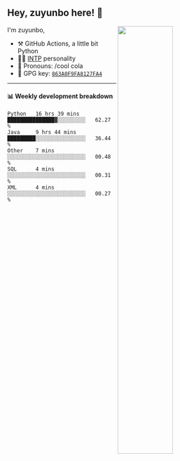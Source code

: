 

## Hey, zuyunbo here! :wave: 
[<img align="right" width="50%" src="https://github-readme-stats.vercel.app/api?username=zuyunbo&theme=dark&show_icons=true">](https://metrics.lecoq.io/ouuan?template=classic)

I'm zuyunbo,

-   :hammer_and_pick: GitHub Actions, a little bit Python
-   :man_scientist: [INTP](https://www.16personalities.com/profiles/3302586f07ca3) personality
-   :man: Pronouns: /cool cola
-   :key: GPG key: [`863A0F9FA8127FA4`](https://github.com/zuyunbo.gpg)

---

#### :bar_chart: Weekly development breakdown
<!--START_SECTION:waka-->
```text
Python   16 hrs 39 mins  ███████████████▓░░░░░░░░░   62.27 % 
Java     9 hrs 44 mins   █████████░░░░░░░░░░░░░░░░   36.44 % 
Other    7 mins          ░░░░░░░░░░░░░░░░░░░░░░░░░   00.48 % 
SQL      4 mins          ░░░░░░░░░░░░░░░░░░░░░░░░░   00.31 % 
XML      4 mins          ░░░░░░░░░░░░░░░░░░░░░░░░░   00.27 % 
```
<!--END_SECTION:waka-->

